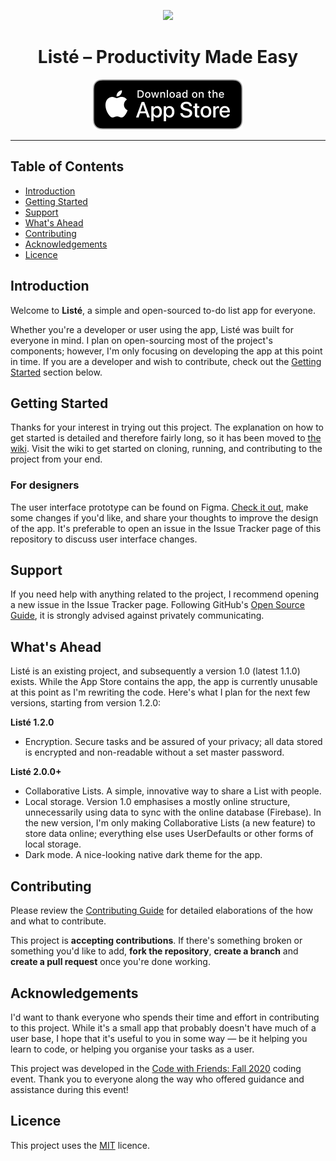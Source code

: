<p align="center">
  <img src="./liste.svg">
</p>

<h1 align="center">Listé – Productivity Made Easy</h1>

<p align="center">
  <a href="https://apps.apple.com/us/app/list%C3%A9-productive-to-do/id1486116734"><img src="./download.svg"></a>
</p>

---

## Table of Contents
- [Introduction](#introduction)
- [Getting Started](#getting-started)
- [Support](#support)
- [What's Ahead](#whats-ahead)
- [Contributing](#contributing)
- [Acknowledgements](#acknowledgements)
- [Licence](#licence)

## Introduction
Welcome to **Listé**, a simple and open-sourced to-do list app for everyone.

Whether you're a developer or user using the app, Listé was built for everyone in mind. I plan on open-sourcing most of the project's components; however, I'm only focusing on developing the app at this point in time. If you are a developer and wish to contribute, check out the [Getting Started](#getting-started) section below.

## Getting Started
Thanks for your interest in trying out this project. The explanation on how to get started is detailed and therefore fairly long, so it has been moved to [the wiki](https://github.com/arashnrim/Liste/wiki/Building-List%C3%A9). Visit the wiki to get started on cloning, running, and contributing to the project from your end.

### For designers
The user interface prototype can be found on Figma. [Check it out](https://www.figma.com/file/zTOJkVOZh2QUJb4FIlEdIu/List%C3%A9-%E2%80%94-UI-Prototype?node-id=0%3A1), make some changes if you'd like, and share your thoughts to improve the design of the app. It's preferable to open an issue in the Issue Tracker page of this repository to discuss user interface changes.

## Support
If you need help with anything related to the project, I recommend opening a new issue in the Issue Tracker page. Following GitHub's [Open Source Guide](https://www.opensource.guide), it is strongly advised against privately communicating.

## What's Ahead
Listé is an existing project, and subsequently a version 1.0 (latest 1.1.0) exists. While the App Store contains the app, the app is currently unusable at this point as I'm rewriting the code. Here's what I plan for the next few versions, starting from version 1.2.0:

**Listé 1.2.0**
- Encryption. Secure tasks and be assured of your privacy; all data stored is encrypted and non-readable without a set master password.

**Listé 2.0.0+**
- Collaborative Lists. A simple, innovative way to share a List with people.
- Local storage. Version 1.0 emphasises a mostly online structure, unnecessarily using data to sync with the online database (Firebase). In the new version, I'm only making Collaborative Lists (a new feature) to store data online; everything else uses UserDefaults or other forms of local storage.
- Dark mode. A nice-looking native dark theme for the app.

## Contributing
Please review the [Contributing Guide](CONTRIBUTING.md) for detailed elaborations of the how and what to contribute.

This project is **accepting contributions**. If there's something broken or something you'd like to add, **fork the repository**, **create a branch** and **create a pull request** once you're done working.

## Acknowledgements
I'd want to thank everyone who spends their time and effort in contributing to this project. While it's a small app that probably doesn't have much of a user base, I hope that it's useful to you in some way — be it helping you learn to code, or helping you organise your tasks as a user.

This project was developed in the [Code with Friends: Fall 2020](https://codewithfriends.io/) coding event. Thank you to everyone along the way who offered guidance and assistance during this event!

## Licence
This project uses the [MIT](https://spdx.org/licenses/MIT.html) licence.
